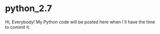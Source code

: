 python_2.7
======
Hi, Everybody!
My Python code will be posted here when I`ll have the time to commit it.
